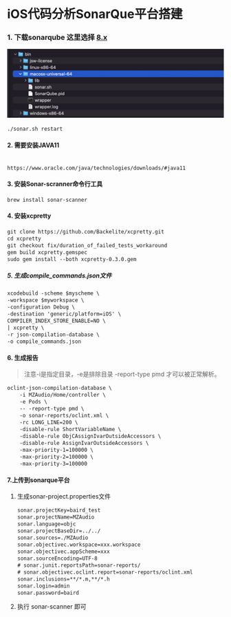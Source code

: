 # iOS代码分析SonarQue平台搭建

###  1. 下载sonarqube 这里选择 [8.x](https://binaries.sonarsource.com/Distribution/sonarqube/sonarqube-8) 

![1](./pngs/1.png)

```shell
./sonar.sh restart
```

#### 2. 需要安装JAVA11

```shell

https://www.oracle.com/java/technologies/downloads/#java11

```

#### 3. 安装Sonar-scranner命令行工具

```shell
brew install sonar-scanner
```

#### 4. 安装xcpretty

```shell
git clone https://github.com/Backelite/xcpretty.git
cd xcpretty
git checkout fix/duration_of_failed_tests_workaround
gem build xcpretty.gemspec
sudo gem install --both xcpretty-0.3.0.gem
```

##### 5. 生成compile_commands.json文件

```shell
xcodebuild -scheme $myscheme \
-workspace $myworkspace \
-configuration Debug \
-destination 'generic/platform=iOS' \
COMPILER_INDEX_STORE_ENABLE=NO \
| xcpretty \
-r json-compilation-database \
-o compile_commands.json
```

#### 6. 生成报告

> 注意-i是指定目录，-e是排除目录 -report-type pmd 才可以被正常解析。

```shell
oclint-json-compilation-database \
    -i MZAudio/Home/controller \
    -e Pods \
    -- -report-type pmd \
    -o sonar-reports/oclint.xml \
    -rc LONG_LINE=200 \
    -disable-rule ShortVariableName \
    -disable-rule ObjCAssignIvarOutsideAccessors \
    -disable-rule AssignIvarOutsideAccessors \
    -max-priority-1=100000 \
    -max-priority-2=100000 \
    -max-priority-3=100000
```

#### 7.上传到sonarque平台

1. 生成sonar-project.properties文件

   ```shell
   sonar.projectKey=baird_test
   sonar.projectName=MZAudio
   sonar.language=objc
   sonar.projectBaseDir=../../
   sonar.sources=./MZAudio
   sonar.objectivec.workspace=xxx.workspace
   sonar.objectivec.appScheme=xxx
   sonar.sourceEncoding=UTF-8
   # sonar.junit.reportsPath=sonar-reports/
   # sonar.objectivec.oclint.report=sonar-reports/oclint.xml
   sonar.inclusions=**/*.m,**/*.h
   sonar.login=admin
   sonar.password=baird
   ```

2. 执行 sonar-scanner 即可

